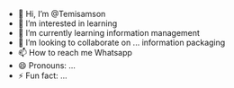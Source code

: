 - 👋 Hi, I’m @Temisamson
- 👀 I’m interested in learning 
- 🌱 I’m currently learning information management 
- 💞️ I’m looking to collaborate on ... information packaging 
- 📫 How to reach me Whatsapp 
- 😄 Pronouns: ...
- ⚡ Fun fact: ...

<!---
Temisamson/Temisamson is a ✨ special ✨ repository because its `README.md` (this file) appears on your GitHub profile.
You can click the Preview link to take a look at your changes.
--->
